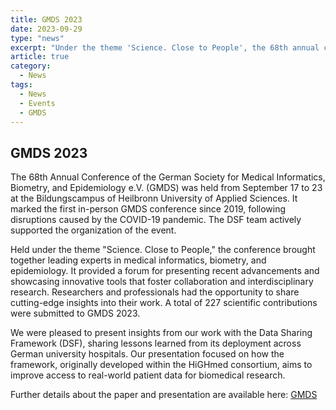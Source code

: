 ```yaml
---
title: GMDS 2023
date: 2023-09-29
type: "news"
excerpt: "Under the theme 'Science. Close to People', the 68th annual conference of the German Society of Medical Informatics, Biometry and Epidemiology e.V.(GMDS) was held at the Bildungscampus of Heilbronn University of Applied Sciences from 17th to 23 September 2023."
article: true
category: 
  - News
tags:
  - News
  - Events
  - GMDS
---
```


## GMDS 2023

The 68th Annual Conference of the German Society for Medical Informatics, Biometry, and Epidemiology e.V. (GMDS) was held from September 17 to 23 at the Bildungscampus of Heilbronn University of Applied Sciences. It marked the first in-person GMDS conference since 2019, following disruptions caused by the COVID-19 pandemic. The DSF team actively supported the organization of the event.

Held under the theme "Science. Close to People," the conference brought together leading experts in medical informatics, biometry, and epidemiology. It provided a forum for presenting recent advancements and showcasing innovative tools that foster collaboration and interdisciplinary research. Researchers and professionals had the opportunity to share cutting-edge insights into their work. A total of 227 scientific contributions were submitted to GMDS 2023.

We were pleased to present insights from our work with the Data Sharing Framework (DSF), sharing lessons learned from its deployment across German university hospitals. Our presentation focused on how the framework, originally developed within the HiGHmed consortium, aims to improve access to real-world patient data for biomedical research.

Further details about the paper and presentation are available here: [GMDS](https://www.egms.de/static/en/meetings/gmds2023/23gmds007.shtml)
